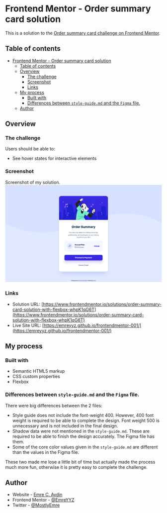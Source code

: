 # Frontend Mentor - Order summary card solution

This is a solution to the [Order summary card challenge on Frontend Mentor](https://www.frontendmentor.io/challenges/order-summary-component-QlPmajDUj).

## Table of contents

- [Frontend Mentor - Order summary card solution](#frontend-mentor---order-summary-card-solution)
  - [Table of contents](#table-of-contents)
  - [Overview](#overview)
    - [The challenge](#the-challenge)
    - [Screenshot](#screenshot)
    - [Links](#links)
  - [My process](#my-process)
    - [Built with](#built-with)
    - [Differences between `style-guide.md` and the `Figma` file.](#differences-between-style-guidemd-and-the-figma-file)
  - [Author](#author)

## Overview

### The challenge

Users should be able to:

- See hover states for interactive elements

### Screenshot

Screenshot of my solution.
![](./screenshot.png)

### Links

- Solution URL: [https://www.frontendmentor.io/solutions/order-summary-card-solution-with-flexbox-whpK1qG6T](https://www.frontendmentor.io/solutions/order-summary-card-solution-with-flexbox-whpK1qG6T)
- Live Site URL: [https://emreyyz.github.io/frontendmentor-001/](https://emreyyz.github.io/frontendmentor-001/)

## My process

### Built with

- Semantic HTML5 markup
- CSS custom properties
- Flexbox

### Differences between `style-guide.md` and the `Figma` file.

There were big differences between the 2 files:

- Style guide does not include the font-weight 400. However, 400 font weight is required to be able to complete the design. Font weight 500 is unnecessary and is not included in the final design.
- Shadow data were not mentioned in the `style-guide.md`. These are required to be able to finish the design accurately. The Figma file has them.
- Some of the core color values given in the `style-guide.md` are different than the values in the Figma file.

These two made me lose a little bit of time but actually made the process much more fun, otherwise it is pretty easy to complete the challenge.

## Author

- Website - [Emre C. Aydin](https://emre.ca)
- Frontend Mentor - [@EmreYYZ](https://www.frontendmentor.io/profile/EmreYYZ)
- Twitter - [@MostlyEmre](https://twitter.com/MostlyEmre)
